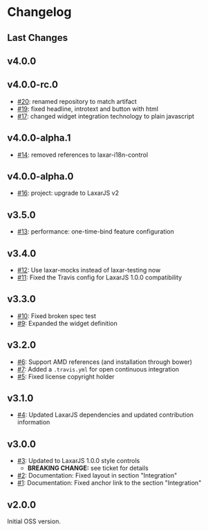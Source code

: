 # Changelog

## Last Changes


## v4.0.0
## v4.0.0-rc.0

- [#20](https://github.com/LaxarJS/laxar-headline-widget/issues/20): renamed repository to match artifact
- [#19](https://github.com/LaxarJS/laxar-headline-widget/issues/19): fixed headline, introtext and button with html
- [#17](https://github.com/LaxarJS/laxar-headline-widget/issues/17): changed widget integration technology to plain javascript


## v4.0.0-alpha.1

- [#14](https://github.com/LaxarJS/laxar-headline-widget/issues/14): removed references to laxar-i18n-control


## v4.0.0-alpha.0

- [#16](https://github.com/LaxarJS/laxar-headline-widget/issues/16): project: upgrade to LaxarJS v2


## v3.5.0

- [#13](https://github.com/LaxarJS/laxar-headline-widget/issues/13): performance: one-time-bind feature configuration


## v3.4.0

- [#12](https://github.com/LaxarJS/laxar-headline-widget/issues/12): Use laxar-mocks instead of laxar-testing now
- [#11](https://github.com/LaxarJS/laxar-headline-widget/issues/11): Fixed the Travis config for LaxarJS 1.0.0 compatibility


## v3.3.0

- [#10](https://github.com/LaxarJS/laxar-headline-widget/issues/10): Fixed broken spec test
- [#9](https://github.com/LaxarJS/laxar-headline-widget/issues/9): Expanded the widget definition


## v3.2.0

- [#6](https://github.com/LaxarJS/laxar-headline-widget/issues/6): Support AMD references (and installation through bower)
- [#7](https://github.com/LaxarJS/laxar-headline-widget/issues/7): Added a `.travis.yml` for open continuous integration
- [#5](https://github.com/LaxarJS/laxar-headline-widget/issues/5): Fixed license copyright holder


## v3.1.0

- [#4](https://github.com/LaxarJS/laxar-headline-widget/issues/4): Updated LaxarJS dependencies and updated contribution information


## v3.0.0

- [#3](https://github.com/LaxarJS/laxar-headline-widget/issues/3): Updated to LaxarJS 1.0.0 style controls
    + **BREAKING CHANGE:** see ticket for details
- [#2](https://github.com/LaxarJS/laxar-headline-widget/issues/2): Documentation: Fixed layout in section "Integration"
- [#1](https://github.com/LaxarJS/laxar-headline-widget/issues/1): Documentation: Fixed anchor link to the section "Integration"


## v2.0.0

Initial OSS version.
